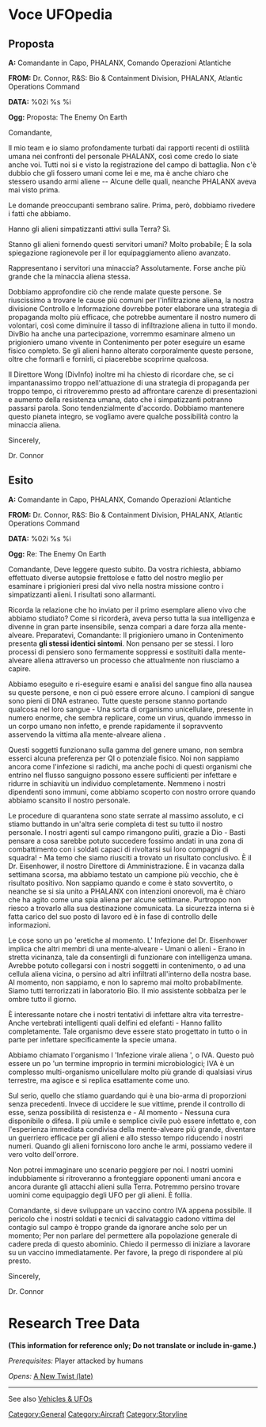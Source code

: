 # Voce UFOpedia

## Proposta

**A:** Comandante in Capo, PHALANX, Comando Operazioni Atlantiche

**FROM:** Dr. Connor, R&S: Bio & Containment Division, PHALANX, Atlantic
Operations Command

**DATA:** %02i %s %i

**Ogg:** Proposta: The Enemy On Earth

Comandante,

Il mio team e io siamo profondamente turbati dai rapporti recenti di
ostilità umana nei confronti del personale PHALANX, così come credo lo
siate anche voi. Tutti noi si e visto la registrazione del campo di
battaglia. Non c'è dubbio che gli fossero umani come lei e me, ma è
anche chiaro che stessero usando armi aliene -- Alcune delle quali,
neanche PHALANX aveva mai visto prima.

Le domande preoccupanti sembrano salire. Prima, però, dobbiamo rivedere
i fatti che abbiamo.

Hanno gli alieni simpatizzanti attivi sulla Terra? Sì.

Stanno gli alieni fornendo questi servitori umani? Molto probabile; È la
sola spiegazione ragionevole per il lor equipaggiamento alieno avanzato.

Rappresentano i servitori una minaccia? Assolutamente. Forse anche più
grande che la minaccia aliena stessa.

Dobbiamo approfondire ciò che rende malate queste persone. Se
riuscissimo a trovare le cause più comuni per l'infiltrazione aliena, la
nostra divisione Controllo e Informazione dovrebbe poter elaborare una
strategia di propaganda molto più efficace, che potrebbe aumentare il
nostro numero di volontari, così come diminuire il tasso di
infiltrazione aliena in tutto il mondo. DivBio ha anche una
partecipazione, vorremmo esaminare almeno un prigioniero umano vivente
in Contenimento per poter eseguire un esame fisico completo. Se gli
alieni hanno alterato corporalmente queste persone, oltre che formarli e
fornirli, ci piacerebbe scoprirne qualcosa.

Il Direttore Wong (DivInfo) inoltre mi ha chiesto di ricordare che, se
ci impantanassimo troppo nell'attuazione di una strategia di propaganda
per troppo tempo, ci ritroveremmo presto ad affrontare carenze di
presentazioni e aumento della resistenza umana, dato che i simpatizzanti
potranno passarsi parola. Sono tendenzialmente d'accordo. Dobbiamo
mantenere questo pianeta integro, se vogliamo avere qualche possibilità
contro la minaccia aliena.

Sincerely,

Dr. Connor

## Esito

**A:** Comandante in Capo, PHALANX, Comando Operazioni Atlantiche

**FROM:** Dr. Connor, R&S: Bio & Containment Division, PHALANX, Atlantic
Operations Command

**DATA:** %02i %s %i

**Ogg:** Re: The Enemy On Earth

Comandante, Deve leggere questo subito. Da vostra richiesta, abbiamo
effettuato diverse autopsie frettolose e fatto del nostro meglio per
esaminare i prigionieri presi dal vivo nella nostra missione contro i
simpatizzanti alieni. I risultati sono allarmanti.

Ricorda la relazione che ho inviato per il primo esemplare alieno vivo
che abbiamo studiato? Come si ricorderà, aveva perso tutta la sua
intelligenza e divenne in gran parte insensibile, senza compari a dare
forza alla mente-alveare. Preparatevi, Comandante: Il prigioniero umano
in Contenimento presenta **gli stessi identici sintomi**. Non pensano
per se stessi. I loro processi di pensiero sono fermamente soppressi e
sostituiti dalla mente-alveare aliena attraverso un processo che
attualmente non riusciamo a capire.

Abbiamo eseguito e ri-eseguire esami e analisi del sangue fino alla
nausea su queste persone, e non ci può essere errore alcuno. I campioni
di sangue sono pieni di DNA estraneo. Tutte queste persone stanno
portando qualcosa nel loro sangue - Una sorta di organismo unicellulare,
presente in numero enorme, che sembra replicare, come un virus, quando
immesso in un corpo umano non infetto, e prende rapidamente il
sopravvento asservendo la vittima alla mente-alveare aliena .

Questi soggetti funzionano sulla gamma del genere umano, non sembra
esserci alcuna preferenza per QI o potenziale fisico. Noi non sappiamo
ancora come l'infezione si radichi, ma anche pochi di questi organismi
che entrino nel flusso sanguigno possono essere sufficienti per
infettare e ridurre in schiavitù un individuo completamente. Nemmeno i
nostri dipendenti sono immuni, come abbiamo scoperto con nostro orrore
quando abbiamo scansito il nostro personale.

Le procedure di quarantena sono state serrate al massimo assoluto, e ci
stiamo buttando in un'altra serie completa di test su tutto il nostro
personale. I nostri agenti sul campo rimangono puliti, grazie a Dio -
Basti pensare a cosa sarebbe potuto succedere fossimo andati in una zona
di combattimento con i soldati capaci di rivoltarsi sui loro compagni di
squadra! - Ma temo che siamo riusciti a trovato un risultato conclusivo.
È il Dr. Eisenhower, il nostro Direttore di Amministrazione. È in
vacanza dalla settimana scorsa, ma abbiamo testato un campione più
vecchio, che è risultato positivo. Non sappiamo quando e come è stato
sovvertito, o neanche se si sia unito a PHALANX con intenzioni
onorevoli, ma è chiaro che ha agito come una spia aliena per alcune
settimane. Purtroppo non riesco a trovarlo alla sua destinazione
comunicata. La sicurezza interna si è fatta carico del suo posto di
lavoro ed è in fase di controllo delle informazioni.

Le cose sono un po 'eretiche al momento. L' Infezione del Dr. Eisenhower
implica che altri membri di una mente-alveare - Umani o alieni - Erano
in stretta vicinanza, tale da consentirgli di funzionare con
intelligenza umana. Avrebbe potuto collegarsi con i nostri soggetti in
contenimento, o ad una cellula aliena vicina, o persino ad altri
infiltrati all'interno della nostra base. Al momento, non sappiamo, e
non lo sapremo mai molto probabilmente. Siamo tutti terrorizzati in
laboratorio Bio. Il mio assistente sobbalza per le ombre tutto il
giorno.

È interessante notare che i nostri tentativi di infettare altra vita
terrestre- Anche vertebrati intelligenti quali delfini ed elefanti -
Hanno fallito completamente. Tale organismo deve essere stato progettato
in tutto o in parte per infettare specificamente la specie umana.

Abbiamo chiamato l'organismo l 'Infezione virale aliena ', o IVA. Questo
può essere un po 'un termine improprio in termini microbiologici; IVA è
un complesso multi-organismo unicellulare molto più grande di qualsiasi
virus terrestre, ma agisce e si replica esattamente come uno.

Sul serio, quello che stiamo guardando qui è una bio-arma di proporzioni
senza precedenti. Invece di uccidere le sue vittime, prende il controllo
di esse, senza possibilità di resistenza e - Al momento - Nessuna cura
disponibile o difesa. Il più umile e semplice civile può essere
infettato e, con l'esperienza immediata condivisa della mente-alveare
più grande, diventare un guerriero efficace per gli alieni e allo stesso
tempo riducendo i nostri numeri. Quando gli alieni forniscono loro anche
le armi, possiamo vedere il vero volto dell'orrore.

Non potrei immaginare uno scenario peggiore per noi. I nostri uomini
indubbiamente si ritroveranno a fronteggiare opponenti umani ancora e
ancora durante gli attacchi alieni sulla Terra. Potremmo persino trovare
uomini come equipaggio degli UFO per gli alieni. È follia.

Comandante, si deve sviluppare un vaccino contro IVA appena possibile.
Il pericolo che i nostri soldati e tecnici di salvataggio cadono vittima
del contagio sul campo è troppo grande da ignorare anche solo per un
momento; Per non parlare del permettere alla popolazione generale di
cadere preda di questo abominio. Chiedo il permesso di iniziare a
lavorare su un vaccino immediatamente. Per favore, la prego di
rispondere al più presto.

Sincerely,

Dr. Connor

# Research Tree Data

**(This information for reference only; Do not translate or include
in-game.)**

*Prerequisites:* Player attacked by humans

*Opens:* [A New Twist (late)](Storyline/A_New_Twist_(late) "wikilink")

------------------------------------------------------------------------

See also [Vehicles & UFOs](Vehicles_&_UFOs "wikilink")

[Category:General](Category:General "wikilink")
[Category:Aircraft](Category:Aircraft "wikilink")
[Category:Storyline](Category:Storyline "wikilink")